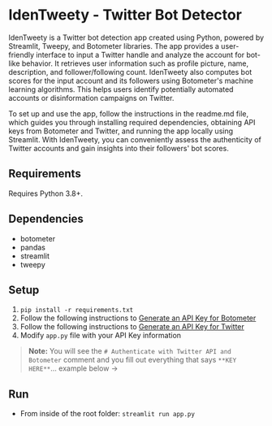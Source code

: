 # IdenTweety - Twitter Bot Detector
IdenTweety is a Twitter bot detection app created using Python, powered by Streamlit, Tweepy, and Botometer libraries. The app provides a user-friendly interface to input a Twitter handle and analyze the account for bot-like behavior. It retrieves user information such as profile picture, name, description, and follower/following count. IdenTweety also computes bot scores for the input account and its followers using Botometer's machine learning algorithms. This helps users identify potentially automated accounts or disinformation campaigns on Twitter.

To set up and use the app, follow the instructions in the readme.md file, which guides you through installing required dependencies, obtaining API keys from Botometer and Twitter, and running the app locally using Streamlit. With IdenTweety, you can conveniently assess the authenticity of Twitter accounts and gain insights into their followers' bot scores.
## Requirements
Requires Python 3.8+.
## Dependencies
- botometer
- pandas
- streamlit
- tweepy
## Setup
1. `pip install -r requirements.txt`
2. Follow the following instructions to [Generate an API Key for Botometer](https://rapidapi.com/OSoMe/api/botometer-pro/details)
3. Follow the following instructions to [Generate an API Key for Twitter](https://developer.twitter.com/en/docs/twitter-api/getting-started/getting-access-to-the-twitter-api)
4. Modify `app.py` file with your API Key information
> **Note:** You will see the `# Authenticate with Twitter API and Botometer` comment and you fill out everything that says `**KEY HERE**`... example below ->
## Run
- From inside of the root folder: `streamlit run app.py`

